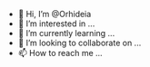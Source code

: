 - 👋 Hi, I’m @Orhideia
- 👀 I’m interested in ...
- 🌱 I’m currently learning ...
- 💞️ I’m looking to collaborate on ...
- 📫 How to reach me ...

<!---
Orhideia/Orhideia is a ✨ special ✨ repository because its `README.md` (this file) appears on your GitHub profile.
You can click the Preview link to take a look at your changes.
--->
